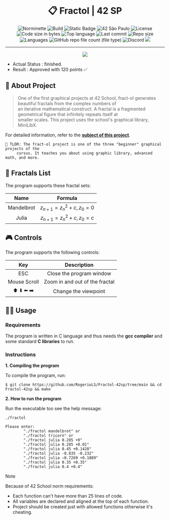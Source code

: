 <div align = center>

# :clipboard: Fractol | 42 SP

![Norminette](https://github.com/RogerioLS/Fractol-42sp/actions/workflows/norminette.yml/badge.svg)
![Build](https://github.com/RogerioLS/Fractol-42sp/actions/workflows/build.yml/badge.svg)
![Static Badge](https://custom-icon-badges.demolab.com/badge/FRACTOL-42-blue?logo=repo)
![42 São Paulo](https://custom-icon-badges.demolab.com/badge/42-SP-1E2952)
![License](https://custom-icon-badges.demolab.com/github/license/RogerioLS/Fractol-42sp?logo=law&color=dark-green)
![Code size in bytes](https://custom-icon-badges.demolab.com/github/languages/code-size/RogerioLS/Fractol-42sp?logo=file-code&color=dark-green)
![Top language](https://custom-icon-badges.demolab.com/github/languages/top/RogerioLS/Fractol-42sp?color=dark-green)
![Last commit](https://custom-icon-badges.demolab.com/github/last-commit/RogerioLS/Fractol-42sp?logo=history&color=dark-green)
![Repo size](https://custom-icon-badges.demolab.com/github/repo-size/RogerioLS/Fractol-42sp?logo=database)
![Languages](https://custom-icon-badges.demolab.com/github/languages/count/RogerioLS/Fractol-42sp?logo=command-palette&color=red)
![GitHub repo file count (file type)](https://custom-icon-badges.demolab.com/github/directory-file-count/RogerioLS/Fractol-42sp%2Fsources?logo=file&label=files%20sources&color=8602b1)
![Discord](https://custom-icon-badges.demolab.com/discord/1114673462859006044?&logo=comments&label=testemunhas%20de%20vim&color=ffbe3a)
![](https://img.shields.io/github/forks/RogerioLS/Fractol-42sp)

</div>

---

<div align = center>

![](https://game.42sp.org.br//static/assets/achievements/fract-olm.png)

</div>

- Actual Status : finished.
- Result        : Approved with 120 points ✅

## 📜 About Project

> One of the first graphical projects at 42 School, fract-ol generates beautiful fractals from the complex numbers of \
> an iterative mathematical construct. A fractal is a fragmented geometrical figure that infinitely repeats itself at \
> smaller scales. This project uses the school's graphical library, MiniLibX.

For detailed information, refer to the [**subject of this project**](README_files/fractol_subject.pdf).

	🚀 TLDR: The fract-ol project is one of the three "beginner" graphical projects of the 
 		 cursus. It teaches you about using graphic library, advanced math, and more.

## 📑 Fractals List

The program supports these fractal sets:

| Name              | Formula                                                                                            |
|:-----------------:|:--------------------------------------------------------------------------------------------------:|
| Mandelbrot        | $z_{n+1} = z_n^2 + c, z_0 = 0$                                                                     |
| Julia             | $z_{n+1} = z_n^2 + c, z_0 = c$                                                                     |

## 🎮 Controls

The program supports the following controls:

| Key           | Description                             |
|:-------------:|:---------------------------------------:|
| ESC           | Close the program window                |
| Mouse Scroll  | Zoom in and out of the fractal          |
| ⬆️ ⬇️ ⬅️ ➡️     | Change the viewpoint                    |

## 👨‍💻 Usage
### Requirements

The program is written in C language and thus needs the **gcc compiler** and some standard **C libraries** to run.

### Instructions

**1. Compiling the program**

To compile the program, run:

```shell
$ git clone https://github.com/RogerioLS/Fractol-42sp/tree/main && cd Fractol-42sp && make
```

**2. How to run the program**

Run the executable too see the help message:
```shell
./fractol

Please enter: 
        "./fractol mandelbrot" or 
        "./fractol tricorn" or 
        "./fractol julia 0.285 +0" 
        "./fractol julia 0.285 +0.01" 
        "./fractol julia 0.45 +0.1428" 
        "./fractol julia -0.835 -0.232" 
        "./fractol julia −0.7269 +0.1889" 
        "./fractol julia 0.35 +0.35" 
        "./fractol julia 0.4 +0.4"
```

> [!NOTE]  
> Because of 42 School norm requirements:
> * Each function can't have more than 25 lines of code.
> * All variables are declared and aligned at the top of each function.
> * Project should be created just with allowed functions otherwise it's cheating.